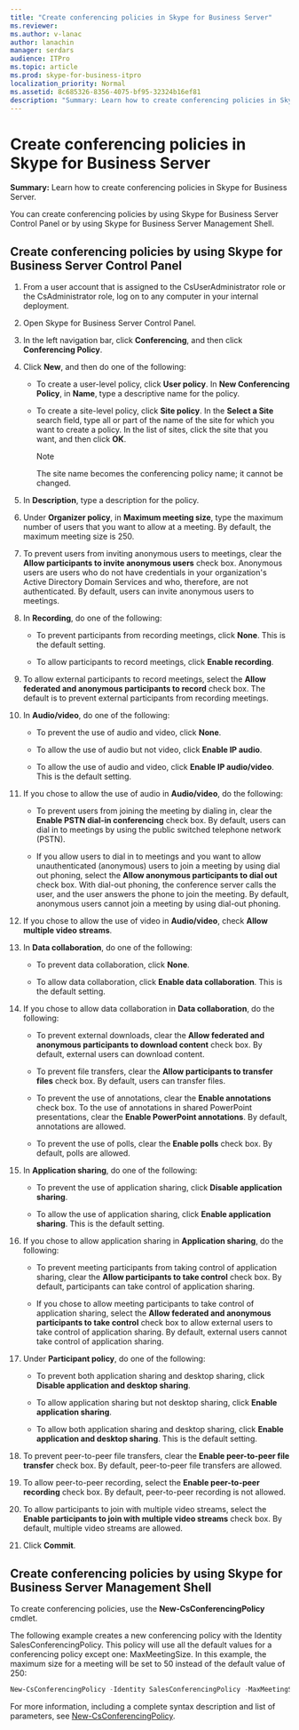 ```yaml
---
title: "Create conferencing policies in Skype for Business Server"
ms.reviewer: 
ms.author: v-lanac
author: lanachin
manager: serdars
audience: ITPro
ms.topic: article
ms.prod: skype-for-business-itpro
localization_priority: Normal
ms.assetid: 8c685326-8356-4075-bf95-32324b16ef81
description: "Summary: Learn how to create conferencing policies in Skype for Business Server."
---
```


# Create conferencing policies in Skype for Business Server
 
**Summary:** Learn how to create conferencing policies in Skype for Business Server.
  
You can create conferencing policies by using Skype for Business Server Control Panel or by using Skype for Business Server Management Shell.
  
## Create conferencing policies by using Skype for Business Server Control Panel

1. From a user account that is assigned to the CsUserAdministrator role or the CsAdministrator role, log on to any computer in your internal deployment.
    
2. Open Skype for Business Server Control Panel.
    
3. In the left navigation bar, click **Conferencing**, and then click **Conferencing Policy**.
    
4. Click **New**, and then do one of the following:
    
   - To create a user-level policy, click **User policy**. In **New Conferencing Policy**, in **Name**, type a descriptive name for the policy.
    
   - To create a site-level policy, click **Site policy**. In the **Select a Site** search field, type all or part of the name of the site for which you want to create a policy. In the list of sites, click the site that you want, and then click **OK**.
    
     > [!NOTE]
     > The site name becomes the conferencing policy name; it cannot be changed. 
  
5. In **Description**, type a description for the policy.
    
6. Under **Organizer policy**, in **Maximum meeting size**, type the maximum number of users that you want to allow at a meeting. By default, the maximum meeting size is 250.
    
7. To prevent users from inviting anonymous users to meetings, clear the **Allow participants to invite anonymous users** check box. Anonymous users are users who do not have credentials in your organization's Active Directory Domain Services and who, therefore, are not authenticated. By default, users can invite anonymous users to meetings.
    
8. In **Recording**, do one of the following:
    
   - To prevent participants from recording meetings, click **None**. This is the default setting.
    
   - To allow participants to record meetings, click **Enable recording**.
    
9. To allow external participants to record meetings, select the **Allow federated and anonymous participants to record** check box. The default is to prevent external participants from recording meetings.
    
10. In **Audio/video**, do one of the following:
    
    - To prevent the use of audio and video, click **None**.
    
    - To allow the use of audio but not video, click **Enable IP audio**.
    
    - To allow the use of audio and video, click **Enable IP audio/video**. This is the default setting.
    
11. If you chose to allow the use of audio in **Audio/video**, do the following:
    
    - To prevent users from joining the meeting by dialing in, clear the **Enable PSTN dial-in conferencing** check box. By default, users can dial in to meetings by using the public switched telephone network (PSTN).
    
    - If you allow users to dial in to meetings and you want to allow unauthenticated (anonymous) users to join a meeting by using dial out phoning, select the **Allow anonymous participants to dial out** check box. With dial-out phoning, the conference server calls the user, and the user answers the phone to join the meeting. By default, anonymous users cannot join a meeting by using dial-out phoning.
    
12. If you chose to allow the use of video in **Audio/video**, check **Allow multiple video streams**.
    
13. In **Data collaboration**, do one of the following:
    
    - To prevent data collaboration, click **None**.
    
    - To allow data collaboration, click **Enable data collaboration**. This is the default setting.
    
14. If you chose to allow data collaboration in **Data collaboration**, do the following:
    
    - To prevent external downloads, clear the **Allow federated and anonymous participants to download content** check box. By default, external users can download content.
    
    - To prevent file transfers, clear the **Allow participants to transfer files** check box. By default, users can transfer files.
    
    - To prevent the use of annotations, clear the **Enable annotations** check box. To the use of annotations in shared PowerPoint presentations, clear the **Enable PowerPoint annotations**. By default, annotations are allowed.
    
    - To prevent the use of polls, clear the **Enable polls** check box. By default, polls are allowed.
    
15. In **Application sharing**, do one of the following:
    
    - To prevent the use of application sharing, click **Disable application sharing**.
    
    - To allow the use of application sharing, click **Enable application sharing**. This is the default setting.
    
16. If you chose to allow application sharing in **Application sharing**, do the following:
    
    - To prevent meeting participants from taking control of application sharing, clear the **Allow participants to take control** check box. By default, participants can take control of application sharing.
    
    - If you chose to allow meeting participants to take control of application sharing, select the **Allow federated and anonymous participants to take control** check box to allow external users to take control of application sharing. By default, external users cannot take control of application sharing.
    
17. Under **Participant policy**, do one of the following:
    
    - To prevent both application sharing and desktop sharing, click **Disable application and desktop sharing**.
    
    - To allow application sharing but not desktop sharing, click **Enable application sharing**.
    
    - To allow both application sharing and desktop sharing, click **Enable application and desktop sharing**. This is the default setting.
    
18. To prevent peer-to-peer file transfers, clear the **Enable peer-to-peer file transfer** check box. By default, peer-to-peer file transfers are allowed.
    
19. To allow peer-to-peer recording, select the **Enable peer-to-peer recording** check box. By default, peer-to-peer recording is not allowed.
    
20. To allow participants to join with multiple video streams, select the **Enable participants to join with multiple video streams** check box. By default, multiple video streams are allowed.
    
21. Click **Commit**.
    
## Create conferencing policies by using Skype for Business Server Management Shell

To create conferencing policies, use the **New-CsConferencingPolicy** cmdlet.
  
The following example creates a new conferencing policy with the Identity SalesConferencingPolicy. This policy will use all the default values for a conferencing policy except one: MaxMeetingSize. In this example, the maximum size for a meeting will be set to 50 instead of the default value of 250:
  
```PowerShell
New-CsConferencingPolicy -Identity SalesConferencingPolicy -MaxMeetingSize 50
```

For more information, including a complete syntax description and list of parameters, see [New-CsConferencingPolicy](https://docs.microsoft.com/powershell/module/skype/new-csconferencingpolicy?view=skype-ps).
  

